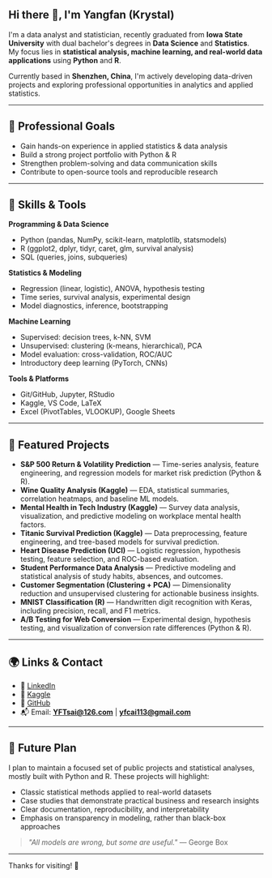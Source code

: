 ## Hi there 👋, I'm Yangfan (Krystal)

I'm a data analyst and statistician, recently graduated from **Iowa State University** with dual bachelor's degrees in **Data Science** and **Statistics**.  
My focus lies in **statistical analysis, machine learning, and real-world data applications** using **Python** and **R**.  

Currently based in **Shenzhen, China**, I'm actively developing data-driven projects and exploring professional opportunities in analytics and applied statistics.

---

## 💼 Professional Goals
- Gain hands-on experience in applied statistics & data analysis  
- Build a strong project portfolio with Python & R  
- Strengthen problem-solving and data communication skills  
- Contribute to open-source tools and reproducible research  

---

## 🔧 Skills & Tools

**Programming & Data Science**  
- Python (pandas, NumPy, scikit-learn, matplotlib, statsmodels)  
- R (ggplot2, dplyr, tidyr, caret, glm, survival analysis)  
- SQL (queries, joins, subqueries)  

**Statistics & Modeling**  
- Regression (linear, logistic), ANOVA, hypothesis testing  
- Time series, survival analysis, experimental design  
- Model diagnostics, inference, bootstrapping  

**Machine Learning**  
- Supervised: decision trees, k-NN, SVM  
- Unsupervised: clustering (k-means, hierarchical), PCA  
- Model evaluation: cross-validation, ROC/AUC  
- Introductory deep learning (PyTorch, CNNs)  

**Tools & Platforms**  
- Git/GitHub, Jupyter, RStudio  
- Kaggle, VS Code, LaTeX  
- Excel (PivotTables, VLOOKUP), Google Sheets  

---

## 📘 Featured Projects

- **S&P 500 Return & Volatility Prediction** — Time-series analysis, feature engineering, and regression models for market risk prediction (Python & R).  
- **Wine Quality Analysis (Kaggle)** — EDA, statistical summaries, correlation heatmaps, and baseline ML models.  
- **Mental Health in Tech Industry (Kaggle)** — Survey data analysis, visualization, and predictive modeling on workplace mental health factors.  
- **Titanic Survival Prediction (Kaggle)** — Data preprocessing, feature engineering, and tree-based models for survival prediction.  
- **Heart Disease Prediction (UCI)** — Logistic regression, hypothesis testing, feature selection, and ROC-based evaluation.  
- **Student Performance Data Analysis** — Predictive modeling and statistical analysis of study habits, absences, and outcomes.  
- **Customer Segmentation (Clustering + PCA)** — Dimensionality reduction and unsupervised clustering for actionable business insights.  
- **MNIST Classification (R)** — Handwritten digit recognition with Keras, including precision, recall, and F1 metrics.  
- **A/B Testing for Web Conversion** — Experimental design, hypothesis testing, and visualization of conversion rate differences (Python & R).   

---

## 🌍 Links & Contact

- 💼 [LinkedIn](https://www.linkedin.com/in/yangfanc/)  
- 🧠 [Kaggle](https://www.kaggle.com/yangfanc)  
- 💾 [GitHub](https://github.com/KrystalCai)  
- 📬 Email: **YFTsai@126.com** | **yfcai113@gmail.com**

---

## 🧭 Future Plan
I plan to maintain a focused set of public projects and statistical analyses, mostly built with Python and R. These projects will highlight:  

- Classic statistical methods applied to real-world datasets  
- Case studies that demonstrate practical business and research insights  
- Clear documentation, reproducibility, and interpretability  
- Emphasis on transparency in modeling, rather than black-box approaches  

> _"All models are wrong, but some are useful."_ — George Box  

---

Thanks for visiting! 🚀
